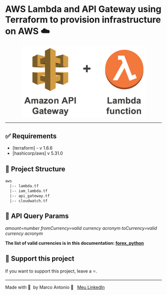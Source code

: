 # AWS Lambda and API Gateway using Terraform to provision infrastructure on AWS ☁️

<div align="center"><img width="400px"  src="https://github.com/mrk-qa/terraform-lambda-currency-conversion/blob/af98e45a31f56a3052e8972d8e5dfd5cfcaee6f6/assets/apigateway_lambda.png">
</div>

------

## ✅ Requirements

- [terraform] - v 1.6.6
- [hashicorp/aws] v 5.31.0

## 📑 Project Structure

```
aws
  |-- lambda.tf
  |-- iam_lambda.tf
  |-- api_gateway.tf
  |-- cloudwatch.tf
```

## 🎯 API Query Params

*amount=number*
*fromCurrency=valid currency acronym*
*toCurrency=valid currency acronym*

**The list of valid currencies is in this documentation: [forex_python](https://forex-python.readthedocs.io/en/latest/currencysource.html)**

## 🔮 Support this project  

If you want to support this project, leave a ⭐.  

---  

Made with 💙 &nbsp;by Marco Antonio 👋 &nbsp; [Meu LinkedIn](https://www.linkedin.com/in/mrk-silva/)  
